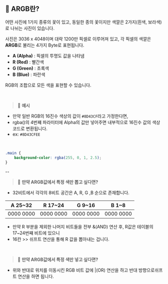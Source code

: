 ## 📘 ARGB란?

어떤 사진에 1가지 종류의 꽃이 있고, 동일한 종의 꽃이지만 색깔은 2가지(흰색, 보라색)로 나뉘는 사진이 있습니다.

사진은 3036 x 4048이며 대략 1200만 픽셀로 이루어져 있고, 각 픽셀의 색깔은 **ARGB**로 불리는 4가지 Byte로 표현됩니다.

- **A (Alpha)** : 픽셀의 투명도 값을 나타냄
- **R (Red)** : 빨간색
- **G (Green)** : 초록색
- **B (Blue)** : 파란색

RGB의 조합으로 모든 색을 표현할 수 있습니다.

<br>

> 🚩 **예시**

- 만약 일반 RGB의 16진수 색상의 값이 `#8D43CF`라고 가정한다면,
- rgba()의 4번쨰 파라미터에 Alpha의 값만 넣어주면 내부적으로 16진수 값의 색상 코드로 변환됩니다.
- ex: `#8D43CFEE`

<br>

```css
.main {
    background-color: rgba(255, 0, 1, 2.5);
}
```

--

> 🚩 **만약 ARGB값에서 특정 색만 뽑고 싶다면?**

- 32비트에서 각각의 8비트 공간은 A, R, G ,B 순으로 존재합니다.

|A 25~32|R 17~24|G 9~16|B 1~8|
|---|---|---|---|
|0000 0000|0000 0000|0000 0000|0000 0000|


- 만약 R 부분을 제외한 나머지 비트들을 전부 &(AND) 연산 후, R값은 테이블의 17~24번쨰 비트에 있으니
- 16칸 >> 쉬프트 연산을 통해 R 값을 뽑아내는 겁니다.

<br>

> 🚩 **만약 ARGB값에서 특정 색만 넣고 싶다면?** 

- 위와 반대로 위치를 이동시킨 RGB 비트 값에 |(OR) 연산을 하고 반대 방향으로쉬프트 연산을 하면 됩니다.